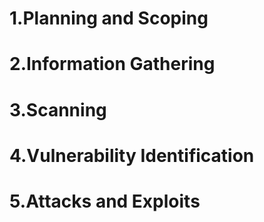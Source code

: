 # 1.Planning and Scoping 
# 2.Information Gathering
# 3.Scanning
# 4.Vulnerability Identification 
# 5.Attacks and Exploits 
